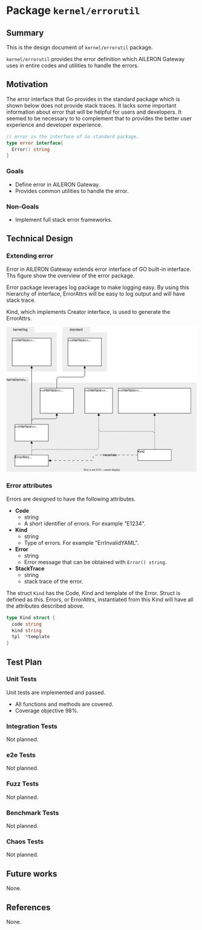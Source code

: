 # Package `kernel/errorutil`

## Summary

This is the design document of `kernel/errorutil` package.

`kernel/errorutil` provides the error definition which AILERON Gateway uses in entire codes and utilities to handle the errors.

## Motivation

The error interface that Go provides in the standard package which is shown below does not provide stack traces.
It lacks some important information about error that will be helpful for users and developers.
It seemed to be necessary to to complement that to provides the better user experience and developer experience.

```go
// error is the interface of Go standard package.
type error interface{
  Error() string
}
```

### Goals

- Define error in AILERON Gateway.
- Provides common utilities to handle the error.

### Non-Goals

- Implement full stack error frameworks.

## Technical Design

### Extending error

Error in AILERON Gateway extends error interface of GO built-in interface.
Ths figure show the overview of the error package.

Error package leverages log package to make logging easy.
By using this hierarchy of interface, ErrorAttrs will be easy to log output and will have stack trace.

Kind, which implements Creator interface, is used to generate the ErrorAttrs.

![error.svg](./img/error.svg)

### Error attributes

Errors are designed to have the following attributes.

- **Code**
    - string
    - A short identifier of errors. For example "E1234".
- **Kind**
    - string
    - Type of errors. For example "ErrInvalidYAML".
- **Error**
    - string
    - Error message that can be obtained with `Error() string`.
- **StackTrace**
    - string
    - stack trace of the error.

The struct `Kind` has the Code, Kind and template of the Error.
Struct is defined as this.
Errors, or ErrorAttrs, instantiated from this Kind will have all the attributes described above.

```go
type Kind struct {
  code string
  kind string
  tpl  *template
}
```

## Test Plan

### Unit Tests

Unit tests are implemented and passed.

- All functions and methods are covered.
- Coverage objective 98%.

### Integration Tests

Not planned.

### e2e Tests

Not planned.

### Fuzz Tests

Not planned.

### Benchmark Tests

Not planned.

### Chaos Tests

Not planned.

## Future works

None.

## References

None.
